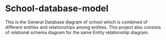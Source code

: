 # School-database-model
This is the General Database diagram of school which is combined of different entities and relationships among entities. This project also consists of relational schema diagram 
for the same Entity relationship diagram.

